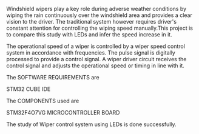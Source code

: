 Windshield wipers play a key role during adverse weather conditions by wiping the rain continuously over the windshield area and provides a clear vision to the driver. The traditional system however requires driver's constant attention for controlling the wiping speed manually.This project is to compare this study with LEDs and infer the speed increase in it.


The operational speed of a wiper is controlled by a wiper speed control system in accordance with frequencies. The pulse signal is digitally processed to provide a control signal. A wiper driver circuit receives the control signal and adjusts the operational speed or timing in line with it.

 The SOFTWARE REQUIREMENTS are

STM32 CUBE IDE

The COMPONENTS used are

STM32F4O7VG MICROCONTROLLER BOARD

The study of Wiper control system using LEDs is done successfully.
